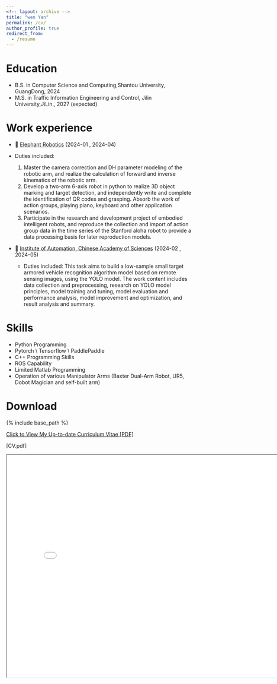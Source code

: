 ```yaml
---
<!-- layout: archive -->
title: "wen Yan"
permalink: /cv/
author_profile: true
redirect_from:
  - /resume
---
```


Education
======
* B.S. in Computer Science and Computing,Shantou University, GuangDong, 2024
* M.S. in Traffic Information Engineering and Control, Jilin University,JiLin., 2027 (expected)


Work experience
======
*  🐘 [Elephant Robotics](https://github.com/elephantrobotics) (2024-01 , 2024-04)
  * Duties included: 
     1. Master the camera correction and DH parameter modeling of the robotic arm, and realize the calculation of forward and inverse kinematics of the robotic arm. 
     2. Develop a two-arm 6-axis robot in python to realize 3D object marking and target detection, and independently write and complete the identification of QR codes and grasping. Absorb the work of action groups, playing piano, keyboard and other application scenarios. 
     3. Participate in the research and development project of embodied intelligent robots, and reproduce the collection and import of action group data in the time series of the Stanford aloha robot to provide a data processing basis for later reproduction models.
  

* 🏫 [Institute of Automation, Chinese Academy of Sciences](https://people.ucas.edu.cn/~pzq) (2024-02 , 2024-05)
  * Duties included: 
  This task aims to build a low-sample small target armored vehicle recognition algorithm model based on remote sensing images, using the YOLO model. The work content includes data collection and preprocessing, research on YOLO model principles, model training and tuning, model evaluation and performance analysis, model improvement and optimization, and result analysis and summary.
  
  
Skills
======
* Python Programming
* Pytorch \ Tensorflow \ PaddlePaddle
* C++ Programming Skills
* ROS Capability
* Limited Matlab Programming
* Operation of various Manipulator Arms (Baxter Dual-Arm Robot, UR5, Dobot Magician and self-built arm)

<!-- Publications
======
  <ul>{% for post in site.publications %}
    {% include archive-single-cv.html %}
  {% endfor %}</ul>
 
Service and leadership
======
* Engineering Assembly member (Graduate and Professional Student Association) (August 2019 - May 2020)
* Student Body President (Mechanical Engineering Students Association) (August 2015 - May 2016)
* Treasurer (Mechanical Engineering Students Association) (August 2014 - May 2015) -->




Download
======
{% include base_path %}

[Click to View My Up-to-date Curriculum Vitae [PDF]](https://ywpepper.github.io/files/CV.pdf)

[CV.pdf]
<iframe src="../files/CV.pdf" height="600" width="800"></iframe> 
